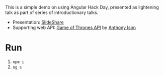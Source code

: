 This is a simple demo on using Angular Hack Day, presented as lightening talk as part of series of introductionary talks.

* Presentation: [SlideShare](https://www.slideshare.net/JernejKavka/angular-routing-angular-hack-day-melbourne-2019)
* Supporting web API: [Game of Thrones API](https://github.com/isonaj/AngularServicesApi) by [Anthony Ison](https://github.com/isonaj)

# Run

1. `npm i`
2. `ng s`

